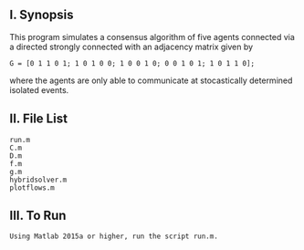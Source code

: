 I. Synopsis
------------
This program simulates a consensus algorithm of five agents connected via a directed
strongly connected with an adjacency matrix given by 
            
	G = [0 1 1 0 1; 1 0 1 0 0; 1 0 0 1 0; 0 0 1 0 1; 1 0 1 1 0];  
    
where the agents are only able to communicate at stocastically determined isolated events.  


II. File List
------------
	
	run.m
	C.m
	D.m
	f.m
	g.m
	hybridsolver.m
	plotflows.m

III. To Run
------------
	Using Matlab 2015a or higher, run the script run.m. 
	